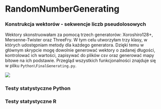 # RandomNumberGenerating

### Konstrukcja wektorów - sekwencje liczb pseudolosowych
Wektory skonstruowałam za pomocą trzech generatorów: Xoroshiro128+, Mersenne-Twister oraz ThreeFry. W tym celu utworzyłam trzy klasy, w których udostępniam metody dla każdego generatora. Dzięki temu w głównym skrypcie mogę dowolnie generować wektory o zadanej długości, kontrolować ich wartości, zapisywać do plików csv oraz generować mapy bitowe na ich podstawie.
Przegląd wszystkich funkcjonalności znajduje się w pliku `Python\FinalGenerating.py`.

<img src="https://user-images.githubusercontent.com/67383292/87986089-f0376700-cadc-11ea-888f-8094667de6d6.png">
<img src="">

### Testy statystyczne Python

### Testy statystyczne R
